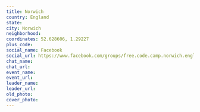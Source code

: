 ```yaml
---
title: Norwich
country: England
state: 
city: Norwich
neighborhood: 
coordinates: 52.628606, 1.29227
plus_code:
social_name: Facebook
social_url: https://www.facebook.com/groups/free.code.camp.norwich.england
chat_name:
chat_url:
event_name:
event_url:
leader_name:
leader_url:
old_photo: 
cover_photo:
---
```

